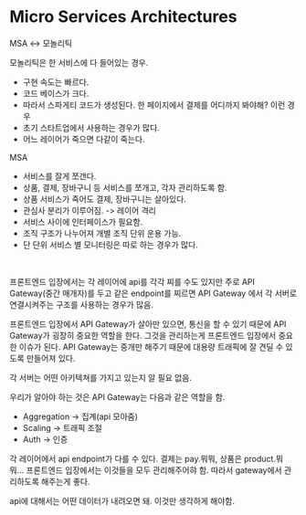 # Micro Services Architectures

MSA <-> 모놀리틱

모놀리틱은 한 서비스에 다 들어있는 경우.

- 구현 속도는 빠르다.
- 코드 베이스가 크다.
- 따라서 스파게티 코드가 생성된다. 한 페이지에서 결제를 어디까지 봐야해? 이런 경우
- 초기 스타트업에서 사용하는 경우가 많다.
- 어느 레이어가 죽으면 다같이 죽는다.

MSA

- 서비스를 잘게 쪼갠다.
- 상품, 결제, 장바구니 등 서비스를 쪼개고, 각자 관리하도록 함.
- 상품 서비스가 죽어도 결제, 장바구니는 살아있다.
- 관심사 분리가 이루어짐. -> 레이어 격리
- 서비스 사이에 인터페이스가 필요함.
- 조직 구조가 나누어져 개별 조직 단위 운용 가능.
- 단 단위 서비스 별 모니터링은 따로 하는 경우가 많다.

<br/>

프론트엔드 입장에서는 각 레이어에 api를 각각 찌를 수도 있지만 주로 API Gateway(중간 매개자)를 두고 같은 endpoint를 찌르면 API Gateway 에서 각 서버로 연결시켜주는 구조를 사용하는 경우가 많음.

프론트엔드 입장에서 API Gateway가 살아만 있으면, 통신을 할 수 있기 때문에 API Gateway가 굉장히 중요한 역할을 한다. 그것을 관리하는게 프론트엔드 입장에서 중요한 이슈가 된다. API Gateway는 중개만 해주기 때문에 대용량 트래픽에 잘 견딜 수 있도록 만들어져 있다.

각 서버는 어떤 아키텍쳐를 가지고 있는지 알 필요 없음.

우리가 알아야 하는 것은 API Gateway는 다음과 같은 역할을 함. 

- Aggregation -> 집계(api 모아줌)
- Scaling -> 트래픽 조절
- Auth -> 인증

각 레이어에서 api endpoint가 다를 수 있다. 결제는 pay.뭐뭐, 상품은 product.뭐뭐... 프론트엔드 입장에서는 이것들을 모두 관리해주어햐 함. 따라서 gateway에서 관리하도록 해주는게 좋다.

api에 대해서는 어떤 데이터가 내려오면 돼. 이것만 생각하게 해야함.
